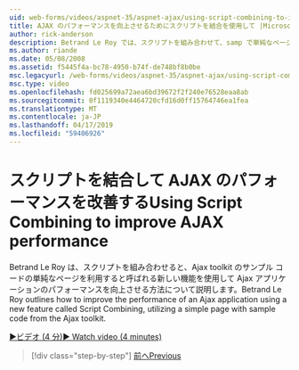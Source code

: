 ```yaml
---
uid: web-forms/videos/aspnet-35/aspnet-ajax/using-script-combining-to-improve-ajax-performance
title: AJAX のパフォーマンスを向上させるためにスクリプトを結合を使用して |Microsoft Docs
author: rick-anderson
description: Betrand Le Roy では、スクリプトを組み合わせて、samp で単純なページを利用すると呼ばれる新しい機能を使用して Ajax アプリケーションのパフォーマンスを向上させる方法について説明しています.
ms.author: riande
ms.date: 05/08/2008
ms.assetid: f5445f4a-bc78-4950-b74f-de748bf8b0be
msc.legacyurl: /web-forms/videos/aspnet-35/aspnet-ajax/using-script-combining-to-improve-ajax-performance
msc.type: video
ms.openlocfilehash: fd025699a72aea6bd39672f2f240e76528eaa8ab
ms.sourcegitcommit: 0f1119340e4464720cfd16d0ff15764746ea1fea
ms.translationtype: MT
ms.contentlocale: ja-JP
ms.lasthandoff: 04/17/2019
ms.locfileid: "59406926"
---
```

# <a name="using-script-combining-to-improve-ajax-performance"></a><span data-ttu-id="9e870-103">スクリプトを結合して AJAX のパフォーマンスを改善する</span><span class="sxs-lookup"><span data-stu-id="9e870-103">Using Script Combining to improve AJAX performance</span></span>

<span data-ttu-id="9e870-104">Betrand Le Roy は、スクリプトを組み合わせると、Ajax toolkit のサンプル コードの単純なページを利用すると呼ばれる新しい機能を使用して Ajax アプリケーションのパフォーマンスを向上させる方法について説明します。</span><span class="sxs-lookup"><span data-stu-id="9e870-104">Betrand Le Roy outlines how to improve the performance of an Ajax application using a new feature called Script Combining, utilizing a simple page with sample code from the Ajax toolkit.</span></span>

[<span data-ttu-id="9e870-105">&#9654;ビデオ (4 分)</span><span class="sxs-lookup"><span data-stu-id="9e870-105">&#9654; Watch video (4 minutes)</span></span>](https://channel9.msdn.com/Blogs/ASP-NET-Site-Videos/using-script-combining-to-improve-ajax-performance)

> [!div class="step-by-step"]
> [<span data-ttu-id="9e870-106">前へ</span><span class="sxs-lookup"><span data-stu-id="9e870-106">Previous</span></span>](introduction-to-aspnet-ajax-history.md)
